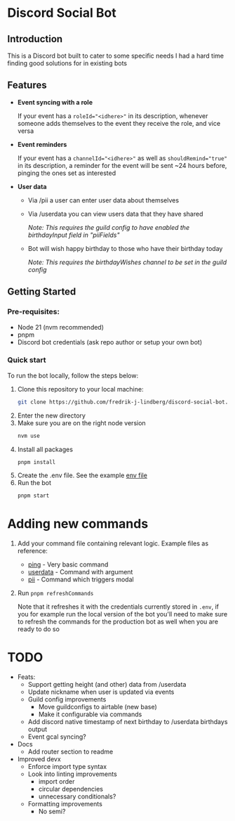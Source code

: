 # Discord Social Bot

## Introduction

This is a Discord bot built to cater to some specific needs I had a hard time finding good solutions for in existing bots

## Features

- **Event syncing with a role**

  If your event has a `roleId="<idhere>"` in its description, whenever someone adds themselves to the event they receive the role, and vice versa

- **Event reminders**

  If your event has a `channelId="<idhere>"` as well as `shouldRemind="true"` in its description, a reminder for the event will be sent ~24 hours before, pinging the ones set as interested

- **User data**

  - Via /pii a user can enter user data about themselves
  - Via /userdata you can view users data that they have shared

    _Note: This requires the guild config to have enabled the birthdayInput field in "piiFields"_

  - Bot will wish happy birthday to those who have their birthday today

    _Note: This requires the birthdayWishes channel to be set in the guild config_

## Getting Started

### Pre-requisites:

- Node 21 (nvm recommended)
- pnpm
- Discord bot credentials (ask repo author or setup your own bot)

### Quick start

To run the bot locally, follow the steps below:

1. Clone this repository to your local machine:
   ```bash
   git clone https://github.com/fredrik-j-lindberg/discord-social-bot.git
   ```
2. Enter the new directory
3. Make sure you are on the right node version
   ```bash
   nvm use
   ```
4. Install all packages
   ```bash
   pnpm install
   ```
5. Create the .env file. See the example [env file](./.env.example)
6. Run the bot
   ```bash
   pnpm start
   ```

# Adding new commands

1. Add your command file containing relevant logic. Example files as reference:

   - [ping](./src/router/commands/ping.ts) - Very basic command
   - [userdata](./src/router/commands/userdata.ts) - Command with argument
   - [pii](./src/router/commands/pii.ts) - Command which triggers modal

2. Run `pnpm refreshCommands`

   Note that it refreshes it with the credentials currently stored in `.env`, if you for example run the local version of the bot you'll need to make sure to refresh the commands for the production bot as well when you are ready to do so

# TODO

- Feats:
  - Support getting height (and other) data from /userdata
  - Update nickname when user is updated via events
  - Guild config improvements
    - Move guildconfigs to airtable (new base)
    - Make it configurable via commands
  - Add discord native timestamp of next birthday to /userdata birthdays output
  - Event gcal syncing?
- Docs
  - Add router section to readme
- Improved devx
  - Enforce import type syntax
  - Look into linting improvements
    - import order
    - circular dependencies
    - unnecessary conditionals?
  - Formatting improvements
    - No semi?
